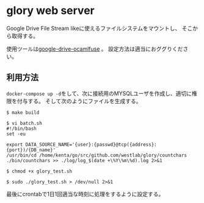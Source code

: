 # glory web server

Google Drive File Stream likeに使えるファイルシステムをマウントし、
そこから取得する。

使用ツールは[google-drive-ocamlfuse](https://github.com/astrada/google-drive-ocamlfuse) 。
設定方法は適当におググりください。

## 利用方法
`docker-compose up -d`をして、次に接続用のMYSQLユーザを作成し、適切に権限を付与する。
そして次のようにファイルを生成する。

```shell
$ make build

$ vi batch.sh
#!/bin/bash
set -eu

export DATA_SOURCE_NAME='{user}:{passwd}@tcp({address}:{port})/{DB_name}'
/usr/bin/cd /home/kenta/go/src/github.com/westlab/glory/countchars
./bin/countchars >> ./log/log_$(date +\%Y\%m\%d).log 2>&1

$ chmod +x glory_test.sh

$ sudo ./glory_test.sh > /dev/null 2>&1
```

最後にcrontabで1日1回適当な時刻に処理をするように設定する。
